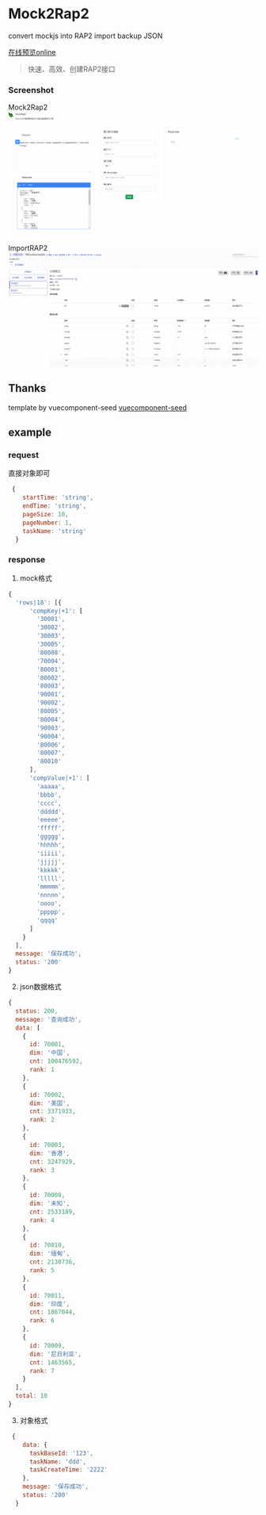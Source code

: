 # Mock2Rap2

convert mockjs into RAP2 import backup JSON

[在线预览online](https://yelingfeng.github.io/MocktoRap2/)

> 快速、高效、创建RAP2接口 


### Screenshot

Mock2Rap2
![](screenshot/mock2rap.gif)

ImportRAP2
![](screenshot/importRap2.gif)


## Thanks
template by vuecomponent-seed
[vuecomponent-seed](https://github.com/zouhangwithsweet/vuecomponent-seed) 


## example

### request

直接对象即可

```js
 {
    startTime: 'string',
    endTime: 'string',
    pageSize: 10,
    pageNumber: 1,
    taskName: 'string'
  }
```

### response
1. mock格式
```js
{
  'rows|18': [{
      'compKey|+1': [
        '30001',
        '30002',
        '30003',
        '30005',
        '80008',
        '70004',
        '80001',
        '80002',
        '80003',
        '90001',
        '90002',
        '80005',
        '80004',
        '90003',
        '90004',
        '80006',
        '80007',
        '80010'
      ],
      'compValue|+1': [
        'aaaaa',
        'bbbb',
        'cccc',
        'ddddd',
        'eeeee',
        'fffff',
        'ggggg',
        'hhhhh',
        'iiiii',
        'jjjjj',
        'kkkkk',
        'lllll',
        'mmmmm',
        'nnnnn',
        'oooo',
        'ppppp',
        'qqqq'
      ]
    }
  ],
  message: '保存成功',
  status: '200'
}
```

2. json数据格式

```js
{
  status: 200,
  message: '查询成功',
  data: [
    {
      id: 70001,
      dim: '中国',
      cnt: 100476592,
      rank: 1
    },
    {
      id: 70002,
      dim: '美国',
      cnt: 3371933,
      rank: 2
    },
    {
      id: 70003,
      dim: '香港',
      cnt: 3247929,
      rank: 3
    },
    {
      id: 70008,
      dim: '未知',
      cnt: 2533189,
      rank: 4
    },
    {
      id: 70010,
      dim: '缅甸',
      cnt: 2130736,
      rank: 5
    },
    {
      id: 70011,
      dim: '印度',
      cnt: 1867044,
      rank: 6
    },
    {
      id: 70009,
      dim: '尼日利亚',
      cnt: 1463565,
      rank: 7
    }
  ],
  total: 10
}

```

3. 对象格式

```js
 {
    data: {
      taskBaseId: '123',
      taskName: 'ddd',
      taskCreateTime: '2222'
    },
    message: '保存成功',
    status: '200'
  }

```